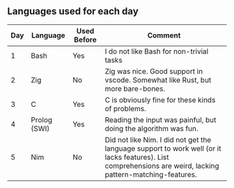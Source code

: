 ## Languages used for each day 

| Day    | Language | Used Before | Comment |
| -------- | ------- | ------- | ------- |
| 1  | Bash    | Yes | I do not like Bash for non-trivial tasks | 
| 2  | Zig    | No | Zig was nice. Good support in vscode. Somewhat like Rust, but more bare-bones. | 
| 3  | C    | Yes | C is obviously fine for these kinds of problems. |
| 4  | Prolog (SWI) | Yes | Reading the input was painful, but doing the algorithm was fun. | 
| 5  | Nim    | No | Did not like Nim. I did not get the language support to work well (or it lacks features). List comprehensions are weird, lacking pattern-matching-features. | 
